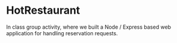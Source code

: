 # HotRestaurant
In class group activity, where we built a Node / Express based web application for handling reservation requests. 
